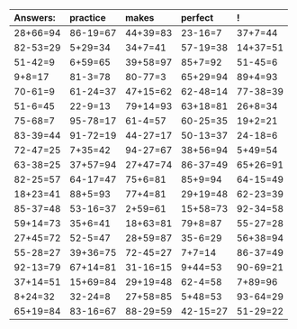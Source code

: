 | Answers: | practice | makes | perfect | ! |
| :--- | :--- | :--- | :--- | :--- |
| 28+66=94 | 86-19=67 | 44+39=83 | 23-16=7 | 37+7=44 | 
| 82-53=29 | 5+29=34 | 34+7=41 | 57-19=38 | 14+37=51 | 
| 51-42=9 | 6+59=65 | 39+58=97 | 85+7=92 | 51-45=6 | 
| 9+8=17 | 81-3=78 | 80-77=3 | 65+29=94 | 89+4=93 | 
| 70-61=9 | 61-24=37 | 47+15=62 | 62-48=14 | 77-38=39 | 
| 51-6=45 | 22-9=13 | 79+14=93 | 63+18=81 | 26+8=34 | 
| 75-68=7 | 95-78=17 | 61-4=57 | 60-25=35 | 19+2=21 | 
| 83-39=44 | 91-72=19 | 44-27=17 | 50-13=37 | 24-18=6 | 
| 72-47=25 | 7+35=42 | 94-27=67 | 38+56=94 | 5+49=54 | 
| 63-38=25 | 37+57=94 | 27+47=74 | 86-37=49 | 65+26=91 | 
| 82-25=57 | 64-17=47 | 75+6=81 | 85+9=94 | 64-15=49 | 
| 18+23=41 | 88+5=93 | 77+4=81 | 29+19=48 | 62-23=39 | 
| 85-37=48 | 53-16=37 | 2+59=61 | 15+58=73 | 92-34=58 | 
| 59+14=73 | 35+6=41 | 18+63=81 | 79+8=87 | 55-27=28 | 
| 27+45=72 | 52-5=47 | 28+59=87 | 35-6=29 | 56+38=94 | 
| 55-28=27 | 39+36=75 | 72-45=27 | 7+7=14 | 86-37=49 | 
| 92-13=79 | 67+14=81 | 31-16=15 | 9+44=53 | 90-69=21 | 
| 37+14=51 | 15+69=84 | 29+19=48 | 62-4=58 | 7+89=96 | 
| 8+24=32 | 32-24=8 | 27+58=85 | 5+48=53 | 93-64=29 | 
| 65+19=84 | 83-16=67 | 88-29=59 | 42-15=27 | 51-29=22 | 
